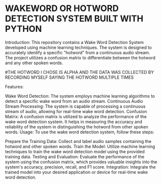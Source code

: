 # WAKEWORD OR HOTWORD DETECTION SYSTEM BUILT WITH PYTHON

Introduction:
This repository contains a Wake Word Detection System developed using machine learning techniques. The system is designed to accurately identify a specific "hotword" from a continuous audio stream. The project utilizes a confusion matrix to differentiate between the hotword and any other spoken words.

#THE HOTWORD I CHOSE IS ALPHA AND THE DATA WAS COLLECTED BY RECORDING MYSELF SAYING THE HOTWORD MULTIPLE TIMES

Features:

Wake Word Detection: The system employs machine learning algorithms to detect a specific wake word from an audio stream.
Continuous Audio Stream Processing: The system is capable of processing a continuous stream of audio, allowing for real-time wake word detection.
Confusion Matrix: A confusion matrix is utilized to analyze the performance of the wake word detection system. It helps in measuring the accuracy and reliability of the system in distinguishing the hotword from other spoken words.
Usage:
To use the wake word detection system, follow these steps:

Prepare the Training Data: Collect and label audio samples containing the hotword and other spoken words.
Train the Model: Utilize machine learning techniques to train the wake word detection model using the provided training data.
Testing and Evaluation: Evaluate the performance of the system using the confusion matrix, which provides valuable insights into the system's accuracy, precision, recall, and F1 score.
Integration: Integrate the trained model into your desired application or device for real-time wake word detection.
